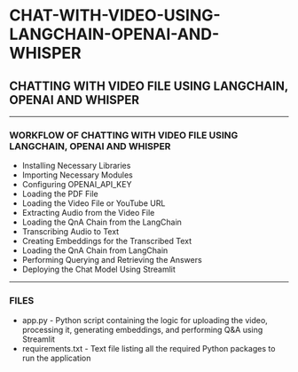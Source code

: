 # CHAT-WITH-VIDEO-USING-LANGCHAIN-OPENAI-AND-WHISPER

## CHATTING WITH VIDEO FILE USING LANGCHAIN, OPENAI AND WHISPER

-----

### WORKFLOW OF CHATTING WITH VIDEO FILE USING LANGCHAIN, OPENAI AND WHISPER

- Installing Necessary Libraries
- Importing Necessary Modules
- Configuring OPENAI_API_KEY
- Loading the PDF File
- Loading the Video File or YouTube URL
- Extracting Audio from the Video File
- Loading the QnA Chain from the LangChain
- Transcribing Audio to Text
- Creating Embeddings for the Transcribed Text
- Loading the QnA Chain from LangChain
- Performing Querying and Retrieving the Answers
- Deploying the Chat Model Using Streamlit

-----

### FILES

- app.py - Python script containing the logic for uploading the video, processing it, generating embeddings, and performing Q&A using Streamlit
- requirements.txt - Text file listing all the required Python packages to run the application
